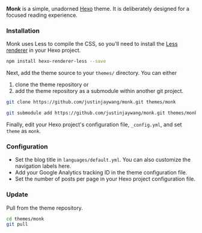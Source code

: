 **Monk** is a simple, unadorned [Hexo](http://hexo.io/) theme. It is deliberately designed for a focused reading experience.

### Installation

Monk uses Less to compile the CSS, so you'll need to install the [Less renderer](https://github.com/hexojs/hexo-renderer-less) in your Hexo project.

``` bash
npm install hexo-renderer-less --save
```

Next, add the theme source to your `themes/` directory. You can either

1. clone the theme repository or 
2. add the theme repository as a submodule within another git project.

``` bash
git clone https://github.com/justinjaywang/monk.git themes/monk
```

``` bash
git submodule add https://github.com/justinjaywang/monk.git themes/monk
```

Finally, edit your Hexo project's configuration file, `_config.yml`, and set `theme` as `monk`.

### Configuration

- Set the blog title in `languages/default.yml`. You can also customize the navigation labels here.
- Add your Google Analytics tracking ID in the theme configuration file.
- Set the number of posts per page in your Hexo project configuration file.

### Update

Pull from the theme repository.

``` bash
cd themes/monk
git pull
```
